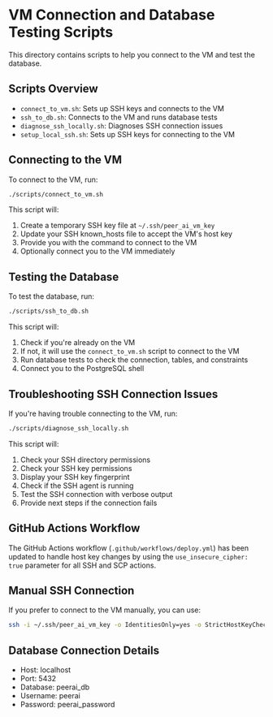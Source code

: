 # VM Connection and Database Testing Scripts

This directory contains scripts to help you connect to the VM and test the database.

## Scripts Overview

- `connect_to_vm.sh`: Sets up SSH keys and connects to the VM
- `ssh_to_db.sh`: Connects to the VM and runs database tests
- `diagnose_ssh_locally.sh`: Diagnoses SSH connection issues
- `setup_local_ssh.sh`: Sets up SSH keys for connecting to the VM

## Connecting to the VM

To connect to the VM, run:

```bash
./scripts/connect_to_vm.sh
```

This script will:
1. Create a temporary SSH key file at `~/.ssh/peer_ai_vm_key`
2. Update your SSH known_hosts file to accept the VM's host key
3. Provide you with the command to connect to the VM
4. Optionally connect you to the VM immediately

## Testing the Database

To test the database, run:

```bash
./scripts/ssh_to_db.sh
```

This script will:
1. Check if you're already on the VM
2. If not, it will use the `connect_to_vm.sh` script to connect to the VM
3. Run database tests to check the connection, tables, and constraints
4. Connect you to the PostgreSQL shell

## Troubleshooting SSH Connection Issues

If you're having trouble connecting to the VM, run:

```bash
./scripts/diagnose_ssh_locally.sh
```

This script will:
1. Check your SSH directory permissions
2. Check your SSH key permissions
3. Display your SSH key fingerprint
4. Check if the SSH agent is running
5. Test the SSH connection with verbose output
6. Provide next steps if the connection fails

## GitHub Actions Workflow

The GitHub Actions workflow (`.github/workflows/deploy.yml`) has been updated to handle host key changes by using the `use_insecure_cipher: true` parameter for all SSH and SCP actions.

## Manual SSH Connection

If you prefer to connect to the VM manually, you can use:

```bash
ssh -i ~/.ssh/peer_ai_vm_key -o IdentitiesOnly=yes -o StrictHostKeyChecking=no ubuntu@158.174.210.91
```

## Database Connection Details

- Host: localhost
- Port: 5432
- Database: peerai_db
- Username: peerai
- Password: peerai_password 
